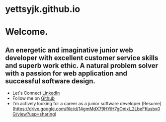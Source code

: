 # yettsyjk.github.io
# Welcome. 
## An energetic and imaginative junior web developer with excellent customer service skills and superb work ethic. A natural problem solver with a passion for web application and successful software design.

* Let's Connect [LinkedIn](www.linkedin.com/in/yettsy-jo-knapp)
* Follow me on [Github](www.github.com/yettsyjk)
* I'm actively looking for a career as a junior software developer [Resume] (https://drive.google.com/file/d/14gmMdX79HYiH7gOnixI_2LbeFKusbx0G/view?usp=sharing)